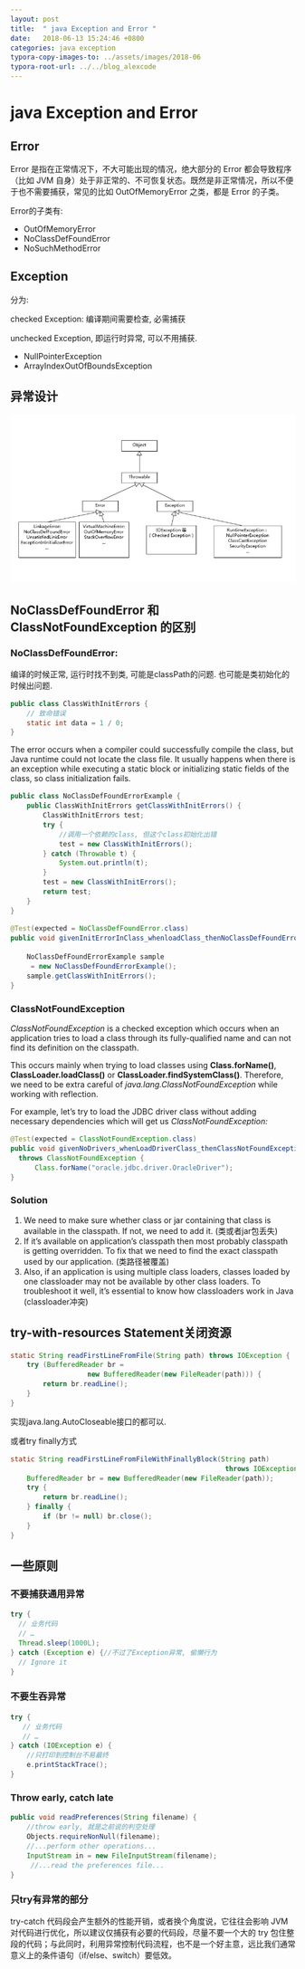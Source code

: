 ```yaml
---
layout: post
title:  " java Exception and Error "
date:   2018-06-13 15:24:46 +0800
categories: java exception
typora-copy-images-to: ../assets/images/2018-06
typora-root-url: ../../blog_alexcode
---
```


# java Exception and Error



## Error

Error 是指在正常情况下，不大可能出现的情况，绝大部分的 Error 都会导致程序（比如 JVM 自身）处于非正常的、不可恢复状态。既然是非正常情况，所以不便于也不需要捕获，常见的比如 OutOfMemoryError 之类，都是 Error 的子类。



Error的子类有:

- OutOfMemoryError
- NoClassDefFoundError
- NoSuchMethodError



## Exception

分为:

checked Exception: 编译期间需要检查, 必需捕获

unchecked Exception, 即运行时异常, 可以不用捕获. 

- NullPointerException
- ArrayIndexOutOfBoundsException



## 异常设计

![](/assets/images/2018-06/2018-06-13-030941.jpg)



## NoClassDefFoundError 和 ClassNotFoundException 的区别

### NoClassDefFoundError:

编译的时候正常, 运行时找不到类, 可能是classPath的问题. 也可能是类初始化的时候出问题. 



```java
public class ClassWithInitErrors {
    // 致命错误
    static int data = 1 / 0;
}
```

The error occurs when a compiler could successfully compile the class, but Java runtime could not locate the class file. It usually happens when there is an exception while executing a static block or initializing static fields of the class, so class initialization fails.



```java
public class NoClassDefFoundErrorExample {
    public ClassWithInitErrors getClassWithInitErrors() {
        ClassWithInitErrors test;
        try {
            //调用一个依赖的class, 但这个class初始化出错
            test = new ClassWithInitErrors();
        } catch (Throwable t) {
            System.out.println(t);
        }
        test = new ClassWithInitErrors();
        return test;
    }
}
```

```java
@Test(expected = NoClassDefFoundError.class)
public void givenInitErrorInClass_whenloadClass_thenNoClassDefFoundError() {
  
    NoClassDefFoundErrorExample sample
     = new NoClassDefFoundErrorExample();
    sample.getClassWithInitErrors();
}
```





### ClassNotFoundException 

*ClassNotFoundException* is a checked exception which occurs when an application tries to load a class through its fully-qualified name and can not find its definition on the classpath.

This occurs mainly when trying to load classes using **Class.forName()**, **ClassLoader.loadClass()** or **ClassLoader.findSystemClass()**. Therefore, we need to be extra careful of *java.lang.ClassNotFoundException* while working with reflection.

For example, let’s try to load the JDBC driver class without adding necessary dependencies which will get us *ClassNotFoundException:*

```java
@Test(expected = ClassNotFoundException.class)
public void givenNoDrivers_whenLoadDriverClass_thenClassNotFoundException() 
  throws ClassNotFoundException {
      Class.forName("oracle.jdbc.driver.OracleDriver");
}
```



### Solution

1. We need to make sure whether class or jar containing that class is available in the classpath. If not, we need to add it. (类或者jar包丢失)
2. If it’s available on application’s classpath then most probably classpath is getting overridden. To fix that we need to find the exact classpath used by our application. (类路径被覆盖)
3. Also, if an application is using multiple class loaders, classes loaded by one classloader may not be available by other class loaders. To troubleshoot it well, it’s essential to know how classloaders work in Java (classloader冲突)





##  try-with-resources Statement关闭资源

```java
static String readFirstLineFromFile(String path) throws IOException {
    try (BufferedReader br =
                   new BufferedReader(new FileReader(path))) {
        return br.readLine();
    }
}
```

实现java.lang.AutoCloseable接口的都可以. 



或者try finally方式

```java
static String readFirstLineFromFileWithFinallyBlock(String path)
                                                     throws IOException {
    BufferedReader br = new BufferedReader(new FileReader(path));
    try {
        return br.readLine();
    } finally {
        if (br != null) br.close();
    }
}
```



## 一些原则

### 不要捕获通用异常

```java
try {
  // 业务代码
  // …
  Thread.sleep(1000L);
} catch (Exception e) {//不过了Exception异常, 偷懒行为
  // Ignore it
}
```



### 不要生吞异常

```java
try {
   // 业务代码
   // …
} catch (IOException e) {
    //只打印到控制台不易最终
    e.printStackTrace();
}
```



### Throw early, catch late

```java
public void readPreferences(String filename) {
    //throw early, 就是之前说的判空处理
    Objects.requireNonNull(filename);
    //...perform other operations... 
    InputStream in = new FileInputStream(filename);
     //...read the preferences file...
}
```



### 只try有异常的部分

try-catch 代码段会产生额外的性能开销，或者换个角度说，它往往会影响 JVM 对代码进行优化，所以建议仅捕获有必要的代码段，尽量不要一个大的 try 包住整段的代码；与此同时，利用异常控制代码流程，也不是一个好主意，远比我们通常意义上的条件语句（if/else、switch）要低效。



